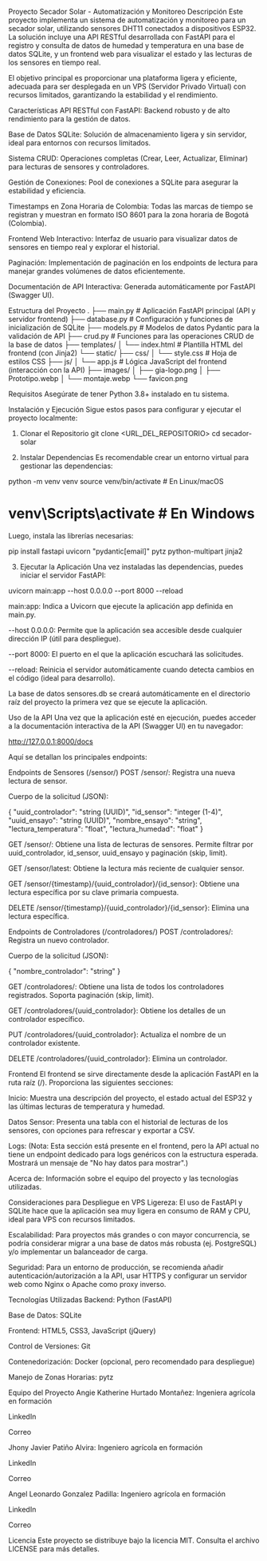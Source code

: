 Proyecto Secador Solar - Automatización y Monitoreo
Descripción
Este proyecto implementa un sistema de automatización y monitoreo para un secador solar, utilizando sensores DHT11 conectados a dispositivos ESP32. La solución incluye una API RESTful desarrollada con FastAPI para el registro y consulta de datos de humedad y temperatura en una base de datos SQLite, y un frontend web para visualizar el estado y las lecturas de los sensores en tiempo real.

El objetivo principal es proporcionar una plataforma ligera y eficiente, adecuada para ser desplegada en un VPS (Servidor Privado Virtual) con recursos limitados, garantizando la estabilidad y el rendimiento.

Características
API RESTful con FastAPI: Backend robusto y de alto rendimiento para la gestión de datos.

Base de Datos SQLite: Solución de almacenamiento ligera y sin servidor, ideal para entornos con recursos limitados.

Sistema CRUD: Operaciones completas (Crear, Leer, Actualizar, Eliminar) para lecturas de sensores y controladores.

Gestión de Conexiones: Pool de conexiones a SQLite para asegurar la estabilidad y eficiencia.

Timestamps en Zona Horaria de Colombia: Todas las marcas de tiempo se registran y muestran en formato ISO 8601 para la zona horaria de Bogotá (Colombia).

Frontend Web Interactivo: Interfaz de usuario para visualizar datos de sensores en tiempo real y explorar el historial.

Paginación: Implementación de paginación en los endpoints de lectura para manejar grandes volúmenes de datos eficientemente.

Documentación de API Interactiva: Generada automáticamente por FastAPI (Swagger UI).

Estructura del Proyecto
.
├── main.py             # Aplicación FastAPI principal (API y servidor frontend)
├── database.py         # Configuración y funciones de inicialización de SQLite
├── models.py           # Modelos de datos Pydantic para la validación de API
├── crud.py             # Funciones para las operaciones CRUD de la base de datos
├── templates/
│   └── index.html      # Plantilla HTML del frontend (con Jinja2)
└── static/
    ├── css/
    │   └── style.css   # Hoja de estilos CSS
    ├── js/
    │   └── app.js      # Lógica JavaScript del frontend (interacción con la API)
    ├── images/
    │   ├── gia-logo.png
    │   ├── Prototipo.webp
    │   └── montaje.webp
    └── favicon.png

Requisitos
Asegúrate de tener Python 3.8+ instalado en tu sistema.

Instalación y Ejecución
Sigue estos pasos para configurar y ejecutar el proyecto localmente:

1. Clonar el Repositorio
git clone <URL_DEL_REPOSITORIO>
cd secador-solar

2. Instalar Dependencias
Es recomendable crear un entorno virtual para gestionar las dependencias:

python -m venv venv
source venv/bin/activate  # En Linux/macOS
# venv\Scripts\activate   # En Windows

Luego, instala las librerías necesarias:

pip install fastapi uvicorn "pydantic[email]" pytz python-multipart jinja2

3. Ejecutar la Aplicación
Una vez instaladas las dependencias, puedes iniciar el servidor FastAPI:

uvicorn main:app --host 0.0.0.0 --port 8000 --reload

main:app: Indica a Uvicorn que ejecute la aplicación app definida en main.py.

--host 0.0.0.0: Permite que la aplicación sea accesible desde cualquier dirección IP (útil para despliegue).

--port 8000: El puerto en el que la aplicación escuchará las solicitudes.

--reload: Reinicia el servidor automáticamente cuando detecta cambios en el código (ideal para desarrollo).

La base de datos sensores.db se creará automáticamente en el directorio raíz del proyecto la primera vez que se ejecute la aplicación.

Uso de la API
Una vez que la aplicación esté en ejecución, puedes acceder a la documentación interactiva de la API (Swagger UI) en tu navegador:

http://127.0.0.1:8000/docs

Aquí se detallan los principales endpoints:

Endpoints de Sensores (/sensor/)
POST /sensor/: Registra una nueva lectura de sensor.

Cuerpo de la solicitud (JSON):

{
  "uuid_controlador": "string (UUID)",
  "id_sensor": "integer (1-4)",
  "uuid_ensayo": "string (UUID)",
  "nombre_ensayo": "string",
  "lectura_temperatura": "float",
  "lectura_humedad": "float"
}

GET /sensor/: Obtiene una lista de lecturas de sensores. Permite filtrar por uuid_controlador, id_sensor, uuid_ensayo y paginación (skip, limit).

GET /sensor/latest: Obtiene la lectura más reciente de cualquier sensor.

GET /sensor/{timestamp}/{uuid_controlador}/{id_sensor}: Obtiene una lectura específica por su clave primaria compuesta.

DELETE /sensor/{timestamp}/{uuid_controlador}/{id_sensor}: Elimina una lectura específica.

Endpoints de Controladores (/controladores/)
POST /controladores/: Registra un nuevo controlador.

Cuerpo de la solicitud (JSON):

{
  "nombre_controlador": "string"
}

GET /controladores/: Obtiene una lista de todos los controladores registrados. Soporta paginación (skip, limit).

GET /controladores/{uuid_controlador}: Obtiene los detalles de un controlador específico.

PUT /controladores/{uuid_controlador}: Actualiza el nombre de un controlador existente.

DELETE /controladores/{uuid_controlador}: Elimina un controlador.

Frontend
El frontend se sirve directamente desde la aplicación FastAPI en la ruta raíz (/). Proporciona las siguientes secciones:

Inicio: Muestra una descripción del proyecto, el estado actual del ESP32 y las últimas lecturas de temperatura y humedad.

Datos Sensor: Presenta una tabla con el historial de lecturas de los sensores, con opciones para refrescar y exportar a CSV.

Logs: (Nota: Esta sección está presente en el frontend, pero la API actual no tiene un endpoint dedicado para logs genéricos con la estructura esperada. Mostrará un mensaje de "No hay datos para mostrar".)

Acerca de: Información sobre el equipo del proyecto y las tecnologías utilizadas.

Consideraciones para Despliegue en VPS
Ligereza: El uso de FastAPI y SQLite hace que la aplicación sea muy ligera en consumo de RAM y CPU, ideal para VPS con recursos limitados.

Escalabilidad: Para proyectos más grandes o con mayor concurrencia, se podría considerar migrar a una base de datos más robusta (ej. PostgreSQL) y/o implementar un balanceador de carga.

Seguridad: Para un entorno de producción, se recomienda añadir autenticación/autorización a la API, usar HTTPS y configurar un servidor web como Nginx o Apache como proxy inverso.

Tecnologías Utilizadas
Backend: Python (FastAPI)

Base de Datos: SQLite

Frontend: HTML5, CSS3, JavaScript (jQuery)

Control de Versiones: Git

Contenedorización: Docker (opcional, pero recomendado para despliegue)

Manejo de Zonas Horarias: pytz

Equipo del Proyecto
Angie Katherine Hurtado Montañez: Ingeniera agrícola en formación

LinkedIn

Correo

Jhony Javier Patiño Alvira: Ingeniero agrícola en formación

LinkedIn

Correo

Angel Leonardo Gonzalez Padilla: Ingeniero agrícola en formación

LinkedIn

Correo

Licencia
Este proyecto se distribuye bajo la licencia MIT. Consulta el archivo LICENSE para más detalles.